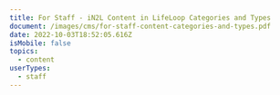 ```yaml
---
title: For Staff - iN2L Content in LifeLoop Categories and Types
document: /images/cms/for-staff-content-categories-and-types.pdf
date: 2022-10-03T18:52:05.616Z
isMobile: false
topics:
  - content
userTypes:
  - staff
---
```

